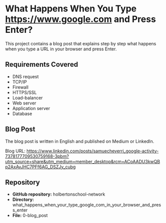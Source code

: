 # What Happens When You Type https://www.google.com and Press Enter?

This project contains a blog post that explains step by step what happens when you type
a URL in your browser and press Enter.

## Requirements Covered
- DNS request
- TCP/IP
- Firewall
- HTTPS/SSL
- Load-balancer
- Web server
- Application server
- Database

## Blog Post
The blog post is written in English and published on Medium or LinkedIn.

Blog URL: https://www.linkedin.com/posts/samuecheverri_google-activity-7378177709530759168-3pbm?utm_source=share&utm_medium=member_desktop&rcm=ACoAADU3kwQBp2AxAvJHC7PFf6AG_DSZJy_cubg 

## Repository
- **GitHub repository:** holbertonschool-network  
- **Directory:** what_happens_when_your_type_google_com_in_your_browser_and_press_enter  
- **File:** 0-blog_post
